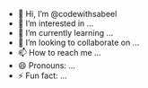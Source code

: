 - 👋 Hi, I’m @codewithsabeel
- 👀 I’m interested in ...
- 🌱 I’m currently learning ...
- 💞️ I’m looking to collaborate on ...
- 📫 How to reach me ...
- 😄 Pronouns: ...
- ⚡ Fun fact: ...

<!---
codewithsabeel/codewithsabeel is a ✨ special ✨ repository because its `README.md` (this file) appears on your GitHub profile.
You can click the Preview link to take a look at your changes.
--->

